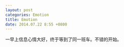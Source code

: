```yaml
---
layout: post
categories: Emotion
title: Emotion
date: 2014.07.22 8:55 +0800
---
```


一早上信息心情大好，终于等到了同一班车。不错的开始。

